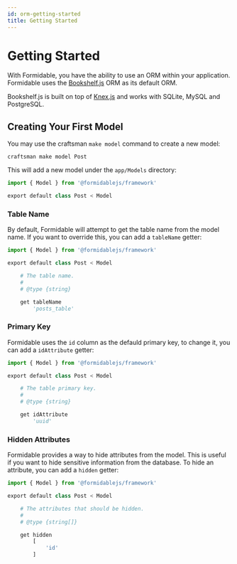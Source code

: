 ```yaml
---
id: orm-getting-started
title: Getting Started
---
```


# Getting Started

With Formidable, you have the ability to use an ORM within your application. Formidable uses the [Bookshelf.js](https://bookshelfjs.org/) ORM as its default ORM.

Bookshelf.js is built on top of [Knex.js](https://knexjs.org/) and works with SQLite, MySQL and PostgreSQL.

## Creating Your First Model

You may use the craftsman `make model` command to create a new model:

```
craftsman make model Post
```

This will add a new model under the `app/Models` directory:

```py
import { Model } from '@formidablejs/framework'

export default class Post < Model
```

### Table Name

By default, Formidable will attempt to get the table name from the model name. If you want to override this, you can add a `tableName` getter:

```py
import { Model } from '@formidablejs/framework'

export default class Post < Model

	# The table name.
	#
	# @type {string}

	get tableName
		'posts_table'

```

### Primary Key

Formidable uses the `id` column as the defauld primary key, to change it, you can add a `idAttribute` getter:

```py
import { Model } from '@formidablejs/framework'

export default class Post < Model

	# The table primary key.
	#
	# @type {string}

	get idAttribute
		'uuid'
```

### Hidden Attributes

Formidable provides a way to hide attributes from the model. This is useful if you want to hide sensitive information from the database. To hide an attribute, you can add a `hidden` getter:

```py
import { Model } from '@formidablejs/framework'

export default class Post < Model

	# The attributes that should be hidden.
	#
	# @type {string[]}

	get hidden
		[
			'id'
		]
```
